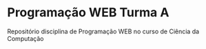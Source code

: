 # Programação WEB Turma A
Repositório disciplina de Programação WEB no curso de Ciência da Computação